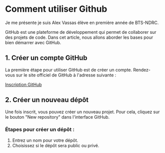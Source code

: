 # Comment utiliser Github

Je me présente je suis Alex Vassas élève en première année de BTS-NDRC. 

GitHub est une plateforme de développement qui permet de collaborer sur des projets de code. Dans cet article, nous allons aborder les bases pour bien démarrer avec GitHub.

## 1. Créer un compte GitHub

La première étape pour utiliser GitHub est de créer un compte. Rendez-vous sur le site officiel de GitHub à l'adresse suivante :

[Inscription GitHub](https://github.com)

## 2. Créer un nouveau dépôt

Une fois inscrit, vous pouvez créer un nouveau projet. Pour cela, cliquez sur le bouton "New repository" dans l'interface GitHub.

### Étapes pour créer un dépôt :
1. Entrez un nom pour votre dépôt.
2. Choisissez si le dépôt sera public ou privé.

